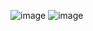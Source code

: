 
![image](https://github.com/user-attachments/assets/92a3bd44-0485-405b-9b25-5bce7debad0a)
![image](https://github.com/user-attachments/assets/5a9f9584-e3e1-46b4-b3e1-32657458b162)
